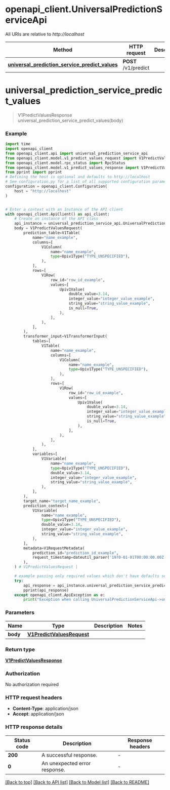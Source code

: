 # openapi_client.UniversalPredictionServiceApi

All URIs are relative to *http://localhost*

Method | HTTP request | Description
------------- | ------------- | -------------
[**universal_prediction_service_predict_values**](UniversalPredictionServiceApi.md#universal_prediction_service_predict_values) | **POST** /v1/predict | 


# **universal_prediction_service_predict_values**
> V1PredictValuesResponse universal_prediction_service_predict_values(body)



### Example


```python
import time
import openapi_client
from openapi_client.api import universal_prediction_service_api
from openapi_client.model.v1_predict_values_request import V1PredictValuesRequest
from openapi_client.model.rpc_status import RpcStatus
from openapi_client.model.v1_predict_values_response import V1PredictValuesResponse
from pprint import pprint
# Defining the host is optional and defaults to http://localhost
# See configuration.py for a list of all supported configuration parameters.
configuration = openapi_client.Configuration(
    host = "http://localhost"
)


# Enter a context with an instance of the API client
with openapi_client.ApiClient() as api_client:
    # Create an instance of the API class
    api_instance = universal_prediction_service_api.UniversalPredictionServiceApi(api_client)
    body = V1PredictValuesRequest(
        prediction_table=V1Table(
            name="name_example",
            columns=[
                V1Column(
                    name="name_example",
                    type=Upiv1Type("TYPE_UNSPECIFIED"),
                ),
            ],
            rows=[
                V1Row(
                    row_id="row_id_example",
                    values=[
                        Upiv1Value(
                            double_value=3.14,
                            integer_value="integer_value_example",
                            string_value="string_value_example",
                            is_null=True,
                        ),
                    ],
                ),
            ],
        ),
        transformer_input=V1TransformerInput(
            tables=[
                V1Table(
                    name="name_example",
                    columns=[
                        V1Column(
                            name="name_example",
                            type=Upiv1Type("TYPE_UNSPECIFIED"),
                        ),
                    ],
                    rows=[
                        V1Row(
                            row_id="row_id_example",
                            values=[
                                Upiv1Value(
                                    double_value=3.14,
                                    integer_value="integer_value_example",
                                    string_value="string_value_example",
                                    is_null=True,
                                ),
                            ],
                        ),
                    ],
                ),
            ],
            variables=[
                V1Variable(
                    name="name_example",
                    type=Upiv1Type("TYPE_UNSPECIFIED"),
                    double_value=3.14,
                    integer_value="integer_value_example",
                    string_value="string_value_example",
                ),
            ],
        ),
        target_name="target_name_example",
        prediction_context=[
            V1Variable(
                name="name_example",
                type=Upiv1Type("TYPE_UNSPECIFIED"),
                double_value=3.14,
                integer_value="integer_value_example",
                string_value="string_value_example",
            ),
        ],
        metadata=V1RequestMetadata(
            prediction_id="prediction_id_example",
            request_timestamp=dateutil_parser('1970-01-01T00:00:00.00Z'),
        ),
    ) # V1PredictValuesRequest | 

    # example passing only required values which don't have defaults set
    try:
        api_response = api_instance.universal_prediction_service_predict_values(body)
        pprint(api_response)
    except openapi_client.ApiException as e:
        print("Exception when calling UniversalPredictionServiceApi->universal_prediction_service_predict_values: %s\n" % e)
```


### Parameters

Name | Type | Description  | Notes
------------- | ------------- | ------------- | -------------
 **body** | [**V1PredictValuesRequest**](V1PredictValuesRequest.md)|  |

### Return type

[**V1PredictValuesResponse**](V1PredictValuesResponse.md)

### Authorization

No authorization required

### HTTP request headers

 - **Content-Type**: application/json
 - **Accept**: application/json


### HTTP response details

| Status code | Description | Response headers |
|-------------|-------------|------------------|
**200** | A successful response. |  -  |
**0** | An unexpected error response. |  -  |

[[Back to top]](#) [[Back to API list]](../README.md#documentation-for-api-endpoints) [[Back to Model list]](../README.md#documentation-for-models) [[Back to README]](../README.md)

